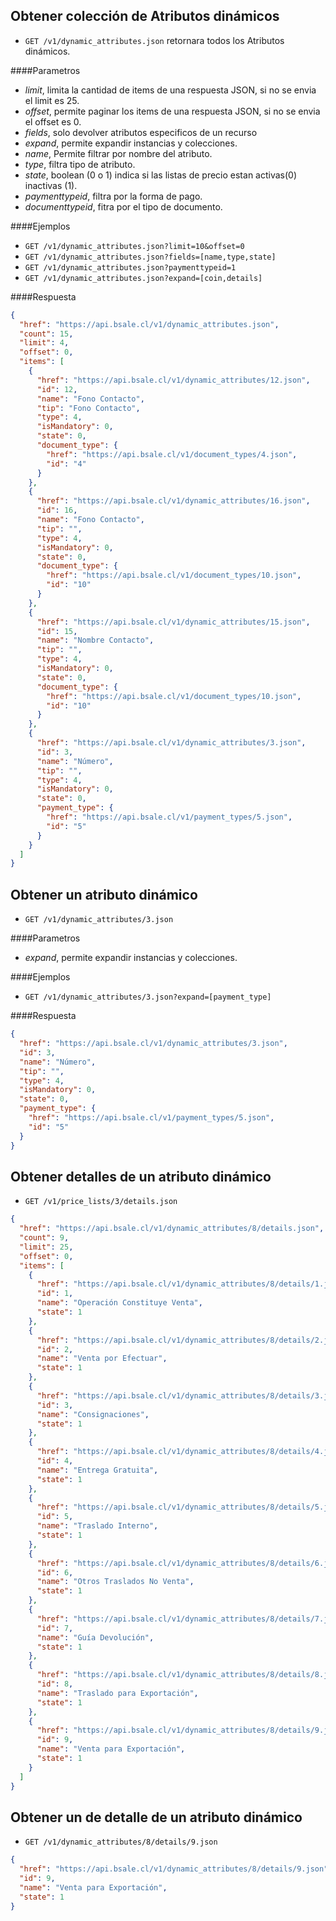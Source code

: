 Obtener colección de Atributos dinámicos
----------------------------------------

* `GET /v1/dynamic_attributes.json` retornara todos los Atributos dinámicos.

####Parametros

- *limit*, limita la cantidad de items de una respuesta JSON, si no se envia el limit es 25.
- *offset*, permite paginar los items de una respuesta JSON, si no se envia el offset es 0.
- *fields*, solo devolver atributos especificos de un recurso
- *expand*, permite expandir instancias y colecciones.
- *name*, Permite filtrar por nombre del atributo.
- *type*, filtra tipo de atributo.
- *state*, boolean (0 o 1) indica si las listas de precio estan activas(0) inactivas (1).
- *paymenttypeid*, filtra por la forma de pago.
- *documenttypeid*, fitra por el tipo de documento.

####Ejemplos

* `GET /v1/dynamic_attributes.json?limit=10&offset=0`
* `GET /v1/dynamic_attributes.json?fields=[name,type,state]`
* `GET /v1/dynamic_attributes.json?paymenttypeid=1`
* `GET /v1/dynamic_attributes.json?expand=[coin,details]`

####Respuesta
```json
{
  "href": "https://api.bsale.cl/v1/dynamic_attributes.json",
  "count": 15,
  "limit": 4,
  "offset": 0,
  "items": [
    {
      "href": "https://api.bsale.cl/v1/dynamic_attributes/12.json",
      "id": 12,
      "name": "Fono Contacto",
      "tip": "Fono Contacto",
      "type": 4,
      "isMandatory": 0,
      "state": 0,
      "document_type": {
        "href": "https://api.bsale.cl/v1/document_types/4.json",
        "id": "4"
      }
    },
    {
      "href": "https://api.bsale.cl/v1/dynamic_attributes/16.json",
      "id": 16,
      "name": "Fono Contacto",
      "tip": "",
      "type": 4,
      "isMandatory": 0,
      "state": 0,
      "document_type": {
        "href": "https://api.bsale.cl/v1/document_types/10.json",
        "id": "10"
      }
    },
    {
      "href": "https://api.bsale.cl/v1/dynamic_attributes/15.json",
      "id": 15,
      "name": "Nombre Contacto",
      "tip": "",
      "type": 4,
      "isMandatory": 0,
      "state": 0,
      "document_type": {
        "href": "https://api.bsale.cl/v1/document_types/10.json",
        "id": "10"
      }
    },
    {
      "href": "https://api.bsale.cl/v1/dynamic_attributes/3.json",
      "id": 3,
      "name": "Número",
      "tip": "",
      "type": 4,
      "isMandatory": 0,
      "state": 0,
      "payment_type": {
        "href": "https://api.bsale.cl/v1/payment_types/5.json",
        "id": "5"
      }
    }
  ]
}
```
Obtener un atributo dinámico
----------------------------

* `GET /v1/dynamic_attributes/3.json`

####Parametros

- *expand*, permite expandir instancias y colecciones.

####Ejemplos

* `GET /v1/dynamic_attributes/3.json?expand=[payment_type]`

####Respuesta
```json
{
  "href": "https://api.bsale.cl/v1/dynamic_attributes/3.json",
  "id": 3,
  "name": "Número",
  "tip": "",
  "type": 4,
  "isMandatory": 0,
  "state": 0,
  "payment_type": {
    "href": "https://api.bsale.cl/v1/payment_types/5.json",
    "id": "5"
  }
}
```
Obtener detalles de un atributo dinámico
----------------------------------------

* `GET /v1/price_lists/3/details.json`
```json
{
  "href": "https://api.bsale.cl/v1/dynamic_attributes/8/details.json",
  "count": 9,
  "limit": 25,
  "offset": 0,
  "items": [
    {
      "href": "https://api.bsale.cl/v1/dynamic_attributes/8/details/1.json",
      "id": 1,
      "name": "Operación Constituye Venta",
      "state": 1
    },
    {
      "href": "https://api.bsale.cl/v1/dynamic_attributes/8/details/2.json",
      "id": 2,
      "name": "Venta por Efectuar",
      "state": 1
    },
    {
      "href": "https://api.bsale.cl/v1/dynamic_attributes/8/details/3.json",
      "id": 3,
      "name": "Consignaciones",
      "state": 1
    },
    {
      "href": "https://api.bsale.cl/v1/dynamic_attributes/8/details/4.json",
      "id": 4,
      "name": "Entrega Gratuita",
      "state": 1
    },
    {
      "href": "https://api.bsale.cl/v1/dynamic_attributes/8/details/5.json",
      "id": 5,
      "name": "Traslado Interno",
      "state": 1
    },
    {
      "href": "https://api.bsale.cl/v1/dynamic_attributes/8/details/6.json",
      "id": 6,
      "name": "Otros Traslados No Venta",
      "state": 1
    },
    {
      "href": "https://api.bsale.cl/v1/dynamic_attributes/8/details/7.json",
      "id": 7,
      "name": "Guía Devolución",
      "state": 1
    },
    {
      "href": "https://api.bsale.cl/v1/dynamic_attributes/8/details/8.json",
      "id": 8,
      "name": "Traslado para Exportación",
      "state": 1
    },
    {
      "href": "https://api.bsale.cl/v1/dynamic_attributes/8/details/9.json",
      "id": 9,
      "name": "Venta para Exportación",
      "state": 1
    }
  ]
}
```
Obtener un de detalle de un atributo dinámico
---------------------------------------------

* `GET /v1/dynamic_attributes/8/details/9.json`
```json
{
  "href": "https://api.bsale.cl/v1/dynamic_attributes/8/details/9.json",
  "id": 9,
  "name": "Venta para Exportación",
  "state": 1
}
```
